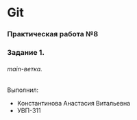 # Git
### Практическая работа №8
### Задание 1.
###### main-ветка. 

Выполнил:
* Константинова Анастасия Витальевна
* УВП-311
